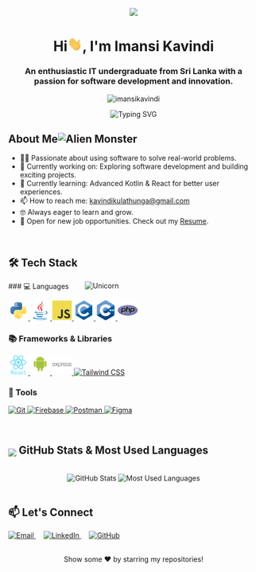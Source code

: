 
<p align="center">
  <img src="https://github.com/7oSkaaa/7oSkaaa/blob/main/Images/about_me.gif?raw=true" width="100px" />
</p>
<h1 align="center">Hi<img src="https://raw.githubusercontent.com/ABSphreak/ABSphreak/master/gifs/Hi.gif" width="30px">, I'm Imansi Kavindi</h1>
<h3 align="center">An enthusiastic IT undergraduate from Sri Lanka with a passion for software development and innovation.</h3>

<p align="center">
  <img src="https://komarev.com/ghpvc/?username=imansikavindi&label=Profile%20Views&color=0e75b6&style=flat" alt="imansikavindi" />
</p>

<div align="center">
  <img src="https://readme-typing-svg.demolab.com?font=Fira+Code&weight=500&size=20&pause=1000&color=90ee90&center=true&vCenter=true&width=435&lines=Welcome+to+my+GitHub+Profile!;Always+learning+and+building+cool+stuff!;Let's+collaborate+and+innovate!" alt="Typing SVG" />
</div>

</picture> <h2>About Me<img src="https://raw.githubusercontent.com/Tarikul-Islam-Anik/Animated-Fluent-Emojis/master/Emojis/Smilies/Alien%20Monster.png" alt="Alien Monster" width="25" height="25" /></h2>

- :technologist: Passionate about using software to solve real-world problems.
- 🔭 Currently working on: Exploring software development and building exciting projects.
- 🌱 Currently learning: Advanced Kotlin & React for better user experiences.
- 📫 How to reach me: [kavindikulathunga@gmail.com](mailto:kavindikulathunga@gmail.com)
- :nerd_face: Always eager to learn and grow.
- :thinking: Open for new job opportunities. Check out my [Resume](https://drive.google.com/file/d/1RusiZG_MzLDG_uFewRh8epR_G7D4Jl64/view?usp=drive_link).


<br>



<h2 align="left">🛠 Tech Stack</h2>
<img align="right" width="350px" hegiht="500px" alt="Unicorn" src="https://user-images.githubusercontent.com/74038190/219923809-b86dc415-a0c2-4a38-bc88-ad6cf06395a8.gif" />
### 💻 Languages
<p>
  <a href="https://www.python.org" target="_blank"> 
    <img src="https://raw.githubusercontent.com/devicons/devicon/master/icons/python/python-original.svg" alt="Python" width="40" height="40"/>
  </a> 
  <a href="https://www.java.com" target="_blank"> 
    <img src="https://raw.githubusercontent.com/devicons/devicon/master/icons/java/java-original.svg" alt="Java" width="40" height="40"/>
  </a> 
  <a href="https://developer.mozilla.org/en-US/docs/Web/JavaScript" target="_blank"> 
    <img src="https://raw.githubusercontent.com/devicons/devicon/master/icons/javascript/javascript-original.svg" alt="JavaScript" width="40" height="40"/>
  </a>
  <a href="https://www.cprogramming.com/" target="_blank"> 
    <img src="https://raw.githubusercontent.com/devicons/devicon/master/icons/c/c-original.svg" alt="C" width="40" height="40"/>
  </a>
  <a href="https://www.w3schools.com/cpp/" target="_blank"> 
    <img src="https://raw.githubusercontent.com/devicons/devicon/master/icons/cplusplus/cplusplus-original.svg" alt="C++" width="40" height="40"/>
  </a>
  <a href="https://www.php.net" target="_blank"> 
    <img src="https://raw.githubusercontent.com/devicons/devicon/master/icons/php/php-original.svg" alt="PHP" width="40" height="40"/>
  </a>
</p>

### 📚 Frameworks & Libraries
<p>
  <a href="https://reactjs.org/" target="_blank">
    <img src="https://raw.githubusercontent.com/devicons/devicon/master/icons/react/react-original-wordmark.svg" alt="React" width="40" height="40"/>
  </a>
  <a href="https://developer.android.com" target="_blank">
    <img src="https://raw.githubusercontent.com/devicons/devicon/master/icons/android/android-original-wordmark.svg" alt="Android" width="40" height="40"/>
  </a>
  <a href="https://expressjs.com" target="_blank">
    <img src="https://raw.githubusercontent.com/devicons/devicon/master/icons/express/express-original-wordmark.svg" alt="Express.js" width="40" height="40"/>
  </a>
  <a href="https://tailwindcss.com/" target="_blank">
    <img src="https://www.vectorlogo.zone/logos/tailwindcss/tailwindcss-icon.svg" alt="Tailwind CSS" width="40" height="40"/>
  </a>
</p>

### 🔧 Tools
<p>
  <a href="https://git-scm.com/" target="_blank">
    <img src="https://www.vectorlogo.zone/logos/git-scm/git-scm-icon.svg" alt="Git" width="40" height="40"/>
  </a>
  <a href="https://firebase.google.com/" target="_blank">
    <img src="https://www.vectorlogo.zone/logos/firebase/firebase-icon.svg" alt="Firebase" width="40" height="40"/>
  </a>
  <a href="https://postman.com" target="_blank">
    <img src="https://www.vectorlogo.zone/logos/getpostman/getpostman-icon.svg" alt="Postman" width="40" height="40"/>
  </a>
  <a href="https://www.figma.com/" target="_blank">
    <img src="https://www.vectorlogo.zone/logos/figma/figma-icon.svg" alt="Figma" width="40" height="40"/>
  </a>

 
</p>

<br>

<h2 align="left"><img src="https://media1.giphy.com/media/v1.Y2lkPTc5MGI3NjExYzFhYzJkMmQ2MWQ3ZGY3MDhjZTE3MDI2Mzk3NzE1OWQyZTRlMmYwMCZjdD1z/iY8CRBdQXODJSCERIr/giphy.gif" width=5% valign="bottom"> GitHub Stats & Most Used Languages</h2>
<br>

<div align="center">
  <img height="180em" src="https://github-readme-stats.vercel.app/api?username=imansikavindi&show_icons=true&theme=radical&hide_border=true&count_private=true" alt="GitHub Stats"/>
  <img height="180em" src="https://github-readme-stats.vercel.app/api/top-langs/?username=imansikavindi&layout=compact&theme=radical&hide_border=true" alt="Most Used Languages"/>
</div>


<br>


<h2 align="left">📫 Let's Connect</h2>
<p align="left">
  <a href="mailto:kavindikualthunga@gmail.com">
    <img src="https://img.shields.io/badge/Email-D14836?style=for-the-badge&logo=gmail&logoColor=white" alt="Email"/>
  </a> &nbsp; &nbsp;
  <a href="https://www.linkedin.com/in/imansi-kulathunga-677865281/">
    <img src="https://img.shields.io/badge/LinkedIn-0077B5?style=for-the-badge&logo=linkedin&logoColor=white" alt="LinkedIn"/>
  </a>&nbsp; &nbsp;
  <a href="https://github.com/imansikavindi">
    <img src="https://img.shields.io/badge/GitHub-100000?style=for-the-badge&logo=github&logoColor=white" alt="GitHub"/>
  </a>
</p>

<br>

<div align="center">
  Show some ❤ by starring my repositories!
</div>
